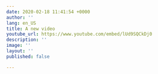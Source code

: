 ```yaml
---
date: 2020-02-18 11:41:54 +0000
author: ''
lang: en_US
title: A new video
youtube_url: https://www.youtube.com/embed/lUd9SQCkDj0
description: ''
image: ''
layout: ''
published: false

---
```


